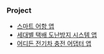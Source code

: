 <!--
![sohn919's GitHub stats](https://github-readme-stats.vercel.app/api?username=sohn919&show_icons=true&theme=radical)

<!--
**sohn919/sohn919** is a ✨ _special_ ✨ repository because its `README.md` (this file) appears on your GitHub profile.

Here are some ideas to get you started:

- 🔭 I’m currently working on ...
- 🌱 I’m currently learning ...
- 👯 I’m looking to collaborate on ...
- 🤔 I’m looking for help with ...
- 💬 Ask me about ...
- 📫 How to reach me: ...
- 😄 Pronouns: ...
- ⚡ Fun fact: ...
-->


### Project

+ [스마트 어항 앱](https://github.com/sohn919/smart-fishbowl-android)
+ [세대별 택배 도난방지 시스템 앱](https://github.com/sohn919/summer_iot)
+ [어디든 전기차 충전 어댑터 앱](https://github.com/sohn919/charging_apps)
